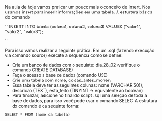 Na aula de hoje vamos praticar um pouco mais o conceito de Insert. Nós usamos insert para inserir informações em uma 
tabela. A esturtura básica do comando 

``
INSERT INTO
  tabela (coluna1, coluna2, coluna3)
VALUES
  ("valor1", "valor2", "valor3");

``


Para isso vamos realizar a seguinte prática. Em um .sql (fazendo execução via comando source) execute a sequência como se define:

* Crie um banco de dados com o seguinte: dia_28_02 (verifique o comando CREATE DATABASE)
* Faça o acesso a base de dados (comando USE)
* Crie uma tabela com nome, coisas_antes_morrer;
* Essa tabela deve ter as seguintes colunas: nome (VARCHAR(50)), descricao (TEXT), esta_feito (TINYINT -> equivalente ao boolean)
* Para finalizar, adicione no final do script .sql uma seleção de toda a base de dados, para isso você pode usar o comando SELEC.
A estrutura do comando é da seguinte forma: 

``
SELECT
  *
FROM (nome da tabela)
``
